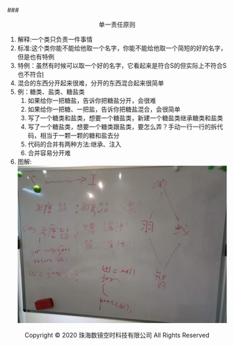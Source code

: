 ###<center>单一责任原则</center>
1. 解释:一个类只负责一件事情
2. 标准:这个类你能不能给他取一个名字，你能不能给他取一个简短的好的名字，但是也有特例
3. 特例：虽然有时候可以取一个好的名字，它看起来是符合S的但实际上不符合S也不符合[I](../I/I篇.md)
4. 混合的东西分开起来很难，分开的东西混合起来很简单
5. 例：糖类、盐类、糖盐类
    1. 如果给你一把糖盐，告诉你把糖盐分开，会很难
    2. 如果给你一把糖、一把盐，告诉你把糖盐混合，会很简单
    3. 写了一个糖类和盐类，想要一个糖盐类，新建一个糖盐类继承糖类和盐类
    4. 写了一个糖盐类，想要一个糖类跟盐类，要怎么弄？手动一行一行的拆代码，相当于一颗一颗的糖和盐去分
    5. 代码的合并有两种方法:继承、注入
    6. 合并容易分开难
6. 图解:
![img](../img/soli.jpg )
<center> Copyright © 2020 珠海数镜空时科技有限公司 All Rights Reserved</center>